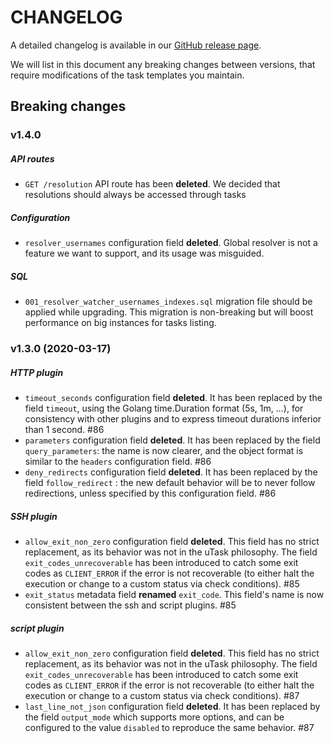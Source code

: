 # CHANGELOG

A detailed changelog is available in our [GitHub release page](https://github.com/ovh/utask/releases "GitHub release page").

We will list in this document any breaking changes between versions, that require modifications of the task templates you maintain.

## Breaking changes

### v1.4.0
##### API routes
- `GET /resolution` API route has been __deleted__. We decided that resolutions should always be accessed through tasks

##### Configuration
- `resolver_usernames` configuration field __deleted__. Global resolver is not a feature we want to support, and its usage was misguided.

##### SQL
- `001_resolver_watcher_usernames_indexes.sql` migration file should be applied while upgrading. This migration is non-breaking but will boost performance on big instances for tasks listing.

### v1.3.0 (2020-03-17)
##### HTTP plugin
- `timeout_seconds` configuration field __deleted__. It has been replaced by the field `timeout`, using the Golang time.Duration format (5s, 1m, ...), for consistency with other plugins and to express timeout durations inferior than 1 second. #86
- `parameters` configuration field __deleted__. It has been replaced by the field `query_parameters`: the name is now clearer, and the object format is similar to the `headers` configuration field. #86
- `deny_redirects` configuration field __deleted__. It has been replaced by the field `follow_redirect` : the new default behavior will be to never follow redirections, unless specified by this configuration field. #86

##### SSH plugin
- `allow_exit_non_zero` configuration field __deleted__. This field has no strict replacement, as its behavior was not in the uTask philosophy. The field `exit_codes_unrecoverable` has been introduced to catch some exit codes as `CLIENT_ERROR` if the error is not recoverable (to either halt the execution or change to a custom status via check conditions). #85
- `exit_status` metadata field __renamed__ `exit_code`. This field's name is now consistent between the ssh and script plugins. #85

##### script plugin
- `allow_exit_non_zero` configuration field __deleted__. This field has no strict replacement, as its behavior was not in the uTask philosophy. The field `exit_codes_unrecoverable` has been introduced to catch some exit codes as `CLIENT_ERROR` if the error is not recoverable (to either halt the execution or change to a custom status via check conditions). #87
- `last_line_not_json` configuration field __deleted__. It has been replaced by the field `output_mode` which supports more options, and can be configured to the value `disabled` to reproduce the same behavior. #87
